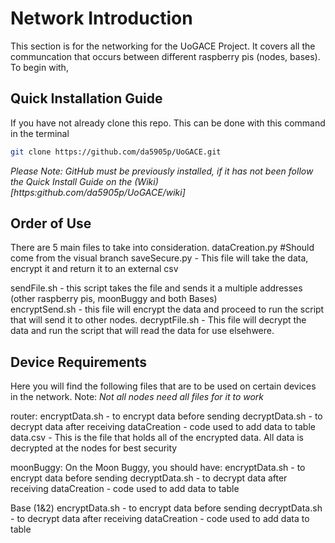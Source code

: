 # Network Introduction
This section is for the networking for the UoGACE Project. It covers all the communcation that occurs between different raspberry pis (nodes, bases). To begin with,

## Quick Installation Guide

If you have not already clone this repo. This can be done with this command in the terminal

```bash
git clone https://github.com/da5905p/UoGACE.git
```
*Please Note: GitHub must be previously installed, if it has not been follow the Quick Install Guide on the (Wiki)[https:github.com/da5905p/UoGACE/wiki]*

## Order of Use

There are 5 main files to take into consideration.
dataCreation.py #Should come from the visual branch
saveSecure.py - This file will take the data, encrypt it and return it to an external csv

sendFile.sh - this script takes the file and sends it a multiple addresses (other raspberry pis, moonBuggy and both Bases)  
encryptSend.sh - this file will encrypt the data and proceed to run the script that will send it to other nodes. 
decryptFile.sh - This file will decrypt the data and run the script that will read the data for use elsehwere.

## Device Requirements
Here you will find the following files that are to be used on certain devices in the network. Note: _Not all nodes need all files for it to work_

router:
encryptData.sh - to encrypt data before sending
decryptData.sh - to decrypt data after receiving
dataCreation - code used to add data to table
data.csv - This is the file that holds all of the encrypted data. All data is decrypted at the nodes for best security

moonBuggy:
On the Moon Buggy, you should have:
encryptData.sh - to encrypt data before sending
decryptData.sh - to decrypt data after receiving
dataCreation - code used to add data to table

Base (1&2)
encryptData.sh - to encrypt data before sending
decryptData.sh - to decrypt data after receiving
dataCreation - code used to add data to table
